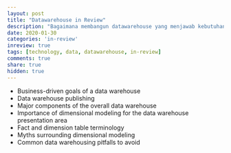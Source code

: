 ```yaml
---
layout: post
title: "Datawarehouse in Review"
description: "Bagaimana membangun datawarehouse yang menjawab kebutuhan business"
date: 2020-01-30
categories: 'in-review'
inreview: true
tags: [technology, data, datawarehouse, in-review]
comments: true
share: true
hidden: true
---
```


- Business-driven goals of a data warehouse
- Data warehouse publishing
- Major components of the overall data warehouse
- Importance of dimensional modeling for the data warehouse presentation area
- Fact and dimension table terminology
- Myths surrounding dimensional modeling
- Common data warehousing pitfalls to avoid